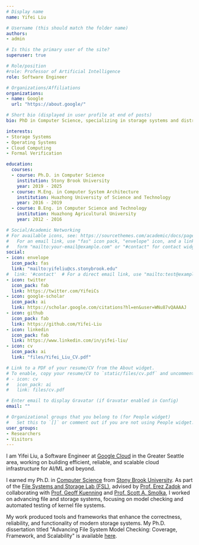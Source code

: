 ```yaml
---
# Display name
name: Yifei Liu

# Username (this should match the folder name)
authors:
- admin

# Is this the primary user of the site?
superuser: true

# Role/position
#role: Professor of Artificial Intelligence
role: Software Engineer

# Organizations/Affiliations
organizations:
- name: Google
  url: "https://about.google/"

# Short bio (displayed in user profile at end of posts)
bio: PhD in Computer Science, specializing in storage systems and distributed systems; passionate about building reliable and scalable infrastructure.

interests:
- Storage Systems
- Operating Systems
- Cloud Computing
- Formal Verification

education:
  courses:
  - course: Ph.D. in Computer Science
    institution: Stony Brook University
    year: 2019 - 2025
  - course: M.Eng. in Computer System Architecture
    institution: Huazhong University of Science and Technology
    year: 2016 - 2019
  - course: B.Eng. in Computer Science and Technology
    institution: Huazhong Agricultural University
    year: 2012 - 2016

# Social/Academic Networking
# For available icons, see: https://sourcethemes.com/academic/docs/page-builder/#icons
#   For an email link, use "fas" icon pack, "envelope" icon, and a link in the
#   form "mailto:your-email@example.com" or "#contact" for contact widget.
social:
- icon: envelope
  icon_pack: fas
  link: "mailto:yifeliu@cs.stonybrook.edu"
#  link: '#contact'  # For a direct email link, use "mailto:test@example.org".
- icon: twitter
  icon_pack: fab
  link: https://twitter.com/YifeiCs
- icon: google-scholar
  icon_pack: ai
  link: https://scholar.google.com/citations?hl=en&user=WNu87vQAAAAJ
- icon: github
  icon_pack: fab
  link: https://github.com/Yifei-Liu
- icon: linkedin
  icon_pack: fab
  link: https://www.linkedin.com/in/yifei-liu/
- icon: cv
  icon_pack: ai
  link: "files/Yifei_Liu_CV.pdf"

# Link to a PDF of your resume/CV from the About widget.
# To enable, copy your resume/CV to `static/files/cv.pdf` and uncomment the lines below.
# - icon: cv
#   icon_pack: ai
#   link: files/cv.pdf

# Enter email to display Gravatar (if Gravatar enabled in Config)
email: ""

# Organizational groups that you belong to (for People widget)
#   Set this to `[]` or comment out if you are not using People widget.
user_groups:
- Researchers
- Visitors
---
```


I am Yifei Liu, a Software Engineer at [Google Cloud](https://cloud.google.com/) in the Greater Seattle area, working on building efficient, reliable, and scalable cloud infrastructure for AI/ML and beyond. 

I earned my Ph.D. in [Computer Science](https://www.cs.stonybrook.edu) from [Stony Brook University](https://www.stonybrook.edu).
As part of the [File Systems and Storage Lab (FSL)](http://www.fsl.cs.stonybrook.edu/), advised by [Prof. Erez Zadok](https://www3.cs.stonybrook.edu/~ezk/) and collaborating with [Prof. Geoff Kuenning](https://www.cs.hmc.edu/~geoff/geoff.html) and [Prof. Scott A. Smolka](https://www3.cs.stonybrook.edu/~sas/), I worked on advancing file and storage systems, focusing on model checking and automated testing of kernel file systems.

My work produced tools and frameworks that enhance the correctness, reliability, and functionality of modern storage systems. My Ph.D. dissertation titled "Advancing File System Model Checking: Coverage, Framework, and Scalability" is available [here](files/yifei-liu-phd-dissertation.pdf).
